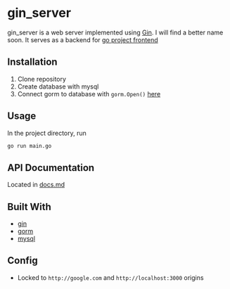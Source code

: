 # gin_server

gin_server is a web server implemented using [Gin](https://github.com/gin-gonic/gin). I will find a better name soon. It serves as a backend for [go project frontend](https://github.com/iamkahvi/go_project_frontend)


## Installation
1. Clone repository
2. Create database with mysql
3. Connect gorm to database with `gorm.Open()` [here](storage/main.go#L31)

## Usage
In the project directory, run
```bash
go run main.go
```

## API Documentation
Located in [docs.md](docs.md)

## Built With
- [gin](https://github.com/gin-gonic/gin)
- [gorm](https://gorm.io/docs/)
- [mysql](https://dev.mysql.com/doc/refman/8.0/en/introduction.html)

## Config
- Locked to `http://google.com` and `http://localhost:3000` origins